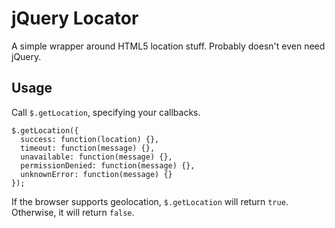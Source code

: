 # jQuery Locator

A simple wrapper around HTML5 location stuff. Probably doesn't even need jQuery.

## Usage

Call `$.getLocation`, specifying your callbacks.

    $.getLocation({
      success: function(location) {},
      timeout: function(message) {},
      unavailable: function(message) {},
      permissionDenied: function(message) {},
      unknownError: function(message) {}
    });

If the browser supports geolocation, `$.getLocation` will return `true`. Otherwise, it will return `false`.